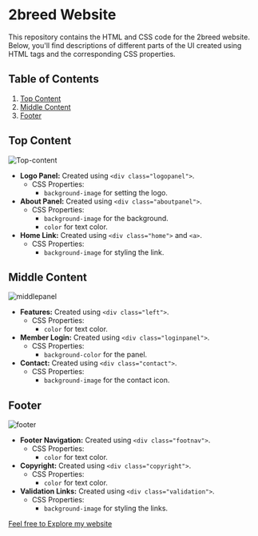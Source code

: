 # 2breed Website

This repository contains the HTML and CSS code for the 2breed website. Below, you'll find descriptions of different parts of the UI created using HTML tags and the corresponding CSS properties.

## Table of Contents
1. [Top Content](#top-content)
2. [Middle Content](#middle-content)
3. [Footer](#footer)

## Top Content
![Top-content](https://github.com/shah9380/2breed/assets/130676464/b6a60c82-eba3-4fe6-beb7-953f41a2edee)

- **Logo Panel:** Created using `<div class="logopanel">`.
  - CSS Properties: 
    - `background-image` for setting the logo.
- **About Panel:** Created using `<div class="aboutpanel">`.
  - CSS Properties:
    - `background-image` for the background.
    - `color` for text color.
- **Home Link:** Created using `<div class="home">` and `<a>`.
  - CSS Properties:
    - `background-image` for styling the link.

## Middle Content
![middlepanel](https://github.com/shah9380/2breed/assets/130676464/54858f54-8927-4922-8c1d-7832874fbf1d)

- **Features:** Created using `<div class="left">`.
  - CSS Properties:
    - `color` for text color.
- **Member Login:** Created using `<div class="loginpanel">`.
  - CSS Properties:
    - `background-color` for the panel.
- **Contact:** Created using `<div class="contact">`.
  - CSS Properties:
    - `background-image` for the contact icon.
  
## Footer
![footer](https://github.com/shah9380/2breed/assets/130676464/5cf2d675-34d2-4145-b907-f36ae6b9a63e)

- **Footer Navigation:** Created using `<div class="footnav">`.
  - CSS Properties:
    - `color` for text color.
- **Copyright:** Created using `<div class="copyright">`.
  - CSS Properties:
    - `color` for text color.
- **Validation Links:** Created using `<div class="validation">`.
  - CSS Properties:
    - `background-image` for styling the links.

[Feel free to Explore my website](https://shah9380.github.io/2breed/#)
